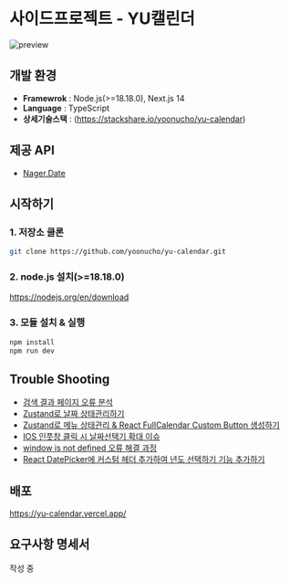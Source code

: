 # 사이드프로젝트 - YU캘린더

![preview](https://github.com/yoonucho/yu-calendar/assets/2981954/0d656087-024f-4bc2-8723-d537e376976f)

                                                  
## 개발 환경

* **Framewrok** : Node.js(>=18.18.0), Next.js 14
* **Language** : TypeScript
* **상세기술스택** : (https://stackshare.io/yoonucho/yu-calendar)


## 제공 API
* [Nager.Date](https://date.nager.at/Api)


## 시작하기
 
### 1. 저장소 클론
~~~sh
git clone https://github.com/yoonucho/yu-calendar.git
~~~

### 2. node.js 설치(>=18.18.0)
https://nodejs.org/en/download


### 3. 모듈 설치 & 실행 

~~~sh
npm install
npm run dev
~~~

## Trouble Shooting 

* [검색 결과 페이지 오류 분석](https://www.notion.so/tomorrowcho/5776f3f177fc4f73b8f1fd93f4dbc00f)
* [Zustand로 날짜 상태관리하기](https://www.notion.so/tomorrowcho/Zustand-2ad6bf64297e476fb7219112a915c9ba)
* [Zustand로 메뉴 상태관리 & React FullCalendar Custom Button 생성하기](https://www.notion.so/tomorrowcho/Zustand-React-FullCalendar-Custom-Button-63cbf318620f434b8224b63645b0eb59)
* [IOS 인풋창 클릭 시 날짜선택기 확대 이슈](https://www.notion.so/tomorrowcho/IOS-c3df81c14f334102b97f71e3d49468f9)
* [window is not defined 오류 해결 과정](https://www.notion.so/tomorrowcho/window-is-not-defined-225266cad69a4a96bb6c49d5737fa0c1)
* [React DatePicker에 커스텀 헤더 추가하여 년도 선택하기 기능 추가하기](https://www.notion.so/tomorrowcho/React-DatePicker-adb7b1a18bad4543889226b826651125)


## 배포
https://yu-calendar.vercel.app/


## 요구사항 명세서
작성 중

